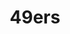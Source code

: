 ---
title: 49ers
crosslinks:
- nfl
- reddit_stream
- NFL_Draft
- EvilLeagueOfEvil
- Redskins
- nflstreams
- eagles
- Seahawks
- Patriots
- falcons
- minnesotavikings
- detroitlions
- ImagesOfCalifornia
- reactiongifs
- GandSand
- gifs
- CHIBears
- kings
- place
---